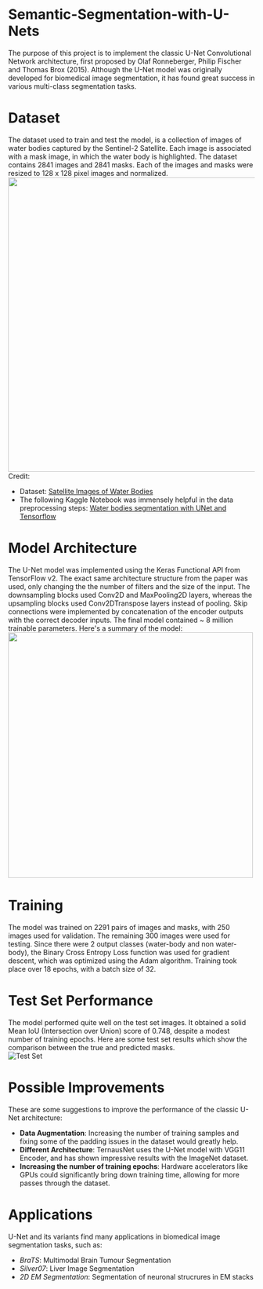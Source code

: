 # Semantic-Segmentation-with-U-Nets
The purpose of this project is to implement the classic U-Net Convolutional Network architecture, first proposed by Olaf Ronneberger, Philip Fischer and Thomas Brox (2015). Although the U-Net model was originally developed for biomedical image segmentation, it has found great success in various multi-class segmentation tasks.

# Dataset
The dataset used to train and test the model, is a collection of images of water bodies captured by the Sentinel-2 Satellite. Each image is  associated with a mask image, in which the water body is highlighted. The dataset contains 2841 images and 2841 masks. Each of the images and masks were resized to 128 x 128 pixel images and normalized.
<img src="https://github.com/Aadit3003/Semantic-Segmentation-with-U-Nets/blob/8d7f91c55c06c7d08a50b0fd74fcff1d6c8f8556/Write%20Up/Train%20Dataset.png" width="600"><br/>
Credit:
- Dataset: [Satellite Images of Water Bodies](https://www.kaggle.com/franciscoescobar/satellite-images-of-water-bodies)
- The following Kaggle Notebook was immensely helpful in the data preprocessing steps: [Water bodies segmentation with UNet and Tensorflow](https://www.kaggle.com/baranowskibrt/water-bodies-segmentation-with-unet-and-tensorflow)
# Model Architecture
The U-Net model was implemented using the Keras Functional API from TensorFlow v2. The exact same architecture structure from the paper was used, only changing the the number of filters and the size of the input. The downsampling blocks used Conv2D and MaxPooling2D layers, whereas the upsampling blocks used Conv2DTranspose layers instead of pooling. Skip connections were implemented by concatenation of the encoder outputs with the  correct decoder inputs. The final model contained ~ 8 million trainable parameters. Here's a summary of the model: <br/>
<img src="https://github.com/Aadit3003/Semantic-Segmentation-with-U-Nets/blob/8d7f91c55c06c7d08a50b0fd74fcff1d6c8f8556/Write%20Up/Model.png" width="500"><br/>

# Training
The model was trained on 2291 pairs of images and masks, with 250 images used for validation. The remaining 300 images were used for testing. Since there were 2 output classes (water-body and non water-body), the Binary Cross Entropy Loss function was used for gradient descent, which was optimized using the Adam algorithm. Training took place over 18 epochs, with a batch size of 32.

# Test Set Performance
The model performed quite well on the test set images. It obtained a solid Mean IoU (Intersection over Union) score of 0.748, despite a modest number of training epochs. Here are some test set results which show the comparison between the true and predicted masks. <br/>
 ![Test Set](https://github.com/Aadit3003/Semantic-Segmentation-with-U-Nets/blob/e9307f4bd23caade7e51a57257ef1e32abff4e02/Write%20Up/Test%20Set%20Results%20%202.png)
# Possible Improvements
These are some suggestions to improve the performance of the classic U-Net architecture:
- **Data Augmentation**: Increasing the number of training samples and fixing some of the padding issues in the dataset would greatly help.
- **Different Architecture**: TernausNet uses the U-Net model with VGG11 Encoder, and has shown impressive results with the ImageNet dataset.
- **Increasing the number of training epochs**: Hardware accelerators like GPUs could significantly bring down training time, allowing for more passes through the dataset.

# Applications
U-Net and its variants find many applications in biomedical image segmentation tasks, such as:
- *BraTS*: Multimodal Brain Tumour Segmentation
- *Silver07*: Liver Image Segmentation
- *2D EM Segmentation*: Segmentation of neuronal strucrures in EM stacks
